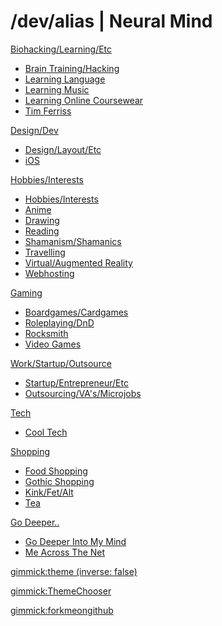 # /dev/alias | Neural Mind

[Biohacking/Learning/Etc]()

  * [Brain Training/Hacking](biohacking-learning/brain-training-hacking.md)
  * [Learning Language](biohacking-learning/learning-language.md)
  * [Learning Music](biohacking-learning/learning-music.md)
  * [Learning Online Coursewear](biohacking-learning/learning-online-courseware.md)
  * [Tim Ferriss](biohacking-learning/tim-ferriss.md)

[Design/Dev]()

  * [Design/Layout/Etc](design-dev/design-layout.md)
  * [iOS](design-dev/ios.md)

[Hobbies/Interests]()

* [Hobbies/Interests](hobbies-interests/hobbies-interests.md)
* [Anime](hobbies-interests/anime.md)
* [Drawing](hobbies-interests/drawing.md)
* [Reading](hobbies-interests/reading.md)
* [Shamanism/Shamanics](hobbies-interests/shamanism-shamanics.md)
* [Travelling](hobbies-interests/travelling.md)
* [Virtual/Augmented Reality](hobbies-interests/virtual-augmented-reality-etc.md)
* [Webhosting](hobbies-interests/webhosting.md)

[Gaming]()

* [Boardgames/Cardgames](gaming/boardgames-cardgames.md)
* [Roleplaying/DnD](gaming/roleplaying-dnd.md)
* [Rocksmith](gaming/rocksmith.md)
* [Video Games](gaming/videogames.md)

[Work/Startup/Outsource]()

* [Startup/Entrepreneur/Etc](work-etc/startup-entrepreneur-coworking.md)
* [Outsourcing/VA's/Microjobs](work-etc/outsourcing-vas-microjobs.md)

[Tech]()

* [Cool Tech](tech/cool-tech.md)

[Shopping]()

* [Food Shopping](shopping/food-shopping.md)
* [Gothic Shopping](shopping/gothic-shopping.md)
* [Kink/Fet/Alt](shopping/kink-fet-alt.md)
* [Tea](shopping/tea.md)

[Go Deeper..]()

* [Go Deeper Into My Mind](my-other-mind-dumps.md)
* [Me Across The Net](me-across-the-net.md)

<!-- set a default theme -->
[gimmick:theme (inverse: false)](cosmo)

<!-- show a theme chooser in the menu bar -->
[gimmick:ThemeChooser](Theme)

<!-- show a fork me on github ribbon -->
[gimmick:forkmeongithub](http://github.com/alias1/devalias-neuralmind/)
